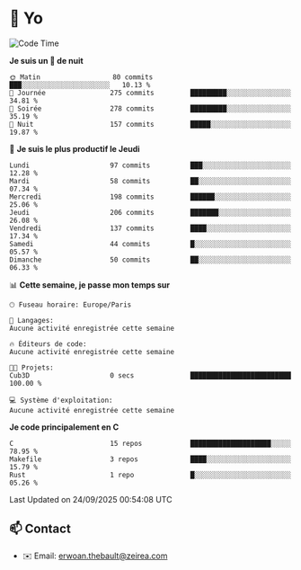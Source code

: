 # 👋 Yo

<!--START_SECTION:waka-->
![Code Time](http://img.shields.io/badge/Code%20Time-233%20hrs%2014%20mins-blue)

**Je suis un 🦉 de nuit** 

```text
🌞 Matin                  80 commits          ███░░░░░░░░░░░░░░░░░░░░░░   10.13 % 
🌆 Journée                275 commits         █████████░░░░░░░░░░░░░░░░   34.81 % 
🌃 Soirée                 278 commits         █████████░░░░░░░░░░░░░░░░   35.19 % 
🌙 Nuit                   157 commits         █████░░░░░░░░░░░░░░░░░░░░   19.87 % 
```
📅 **Je suis le plus productif le Jeudi** 

```text
Lundi                    97 commits          ███░░░░░░░░░░░░░░░░░░░░░░   12.28 % 
Mardi                    58 commits          ██░░░░░░░░░░░░░░░░░░░░░░░   07.34 % 
Mercredi                 198 commits         ██████░░░░░░░░░░░░░░░░░░░   25.06 % 
Jeudi                    206 commits         ███████░░░░░░░░░░░░░░░░░░   26.08 % 
Vendredi                 137 commits         ████░░░░░░░░░░░░░░░░░░░░░   17.34 % 
Samedi                   44 commits          █░░░░░░░░░░░░░░░░░░░░░░░░   05.57 % 
Dimanche                 50 commits          ██░░░░░░░░░░░░░░░░░░░░░░░   06.33 % 
```


📊 **Cette semaine, je passe mon temps sur** 

```text
🕑︎ Fuseau horaire: Europe/Paris

💬 Langages: 
Aucune activité enregistrée cette semaine

🔥 Éditeurs de code: 
Aucune activité enregistrée cette semaine

🐱‍💻 Projets: 
Cub3D                    0 secs              █████████████████████████   100.00 % 

💻 Système d'exploitation: 
Aucune activité enregistrée cette semaine
```

**Je code principalement en C** 

```text
C                        15 repos            ████████████████████░░░░░   78.95 % 
Makefile                 3 repos             ████░░░░░░░░░░░░░░░░░░░░░   15.79 % 
Rust                     1 repo              █░░░░░░░░░░░░░░░░░░░░░░░░   05.26 % 
```




 Last Updated on 24/09/2025 00:54:08 UTC
<!--END_SECTION:waka-->

## 📫 Contact

- ✉️ Email: erwoan.thebault@zeirea.com

